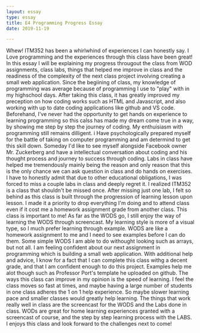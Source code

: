 ```yaml
---
layout: essay
type: essay
title: E4 Programming Progress Essay
date: 2019-11-19

---
```


  Whew! ITM352 has been a whirlwhind of experiences I can honestly say.  I Love programming and the experiences through this class have been great!  In this essay I will be explaining my progress througout the class from WOD assignments, class labs, things that helped me improve in class and the readiness of the complexity of the next class project involving creating a small web application.
  Since the begiining of class, my knowledge of programming was average because of programming I use to "play" with in my highschool days.  After taking this class, it has greatly improved my preception on how coding works such as HTML and Javascript, and also working with up to date coding applications like github and VS code.  Beforehand, I've never had the opportunity to get hands on experience to learning programming so this calss has made my dream come true in a way, by showing me step by step the journey of coding.
  My enthuisiasm with programming still remains dilligent.  i Have psychologically prepared myself for the battle of taking on computer programming and am determind to get this skill down.  Someday I'd like to see myself alongside Facebook owner Mr. Zuckerberg and have a intellectual conversation about coding and his thought process and journey to success through coding.
  Labs in class have helped me tremendously mainly being the reason and only reason that this is the only chance we can ask question in class and do hands on exercises.  I have to honestly admit that due to other educational obligations, I was forced to miss a couple labs in class and deeply regret it.  I realized ITM352 is a class that shouldn't be missed once.  After missing just one lab, I felt so behind as this class is built through the progression of learning lesson upon lesson.  I made it a priority to drop everything I'm doing and to attend class even if it cost me a homework assignment grade from another class.  This class is important to me!
  As far as the WODS go, I still enjoy the way of learning the WODS through screencast.  My learning style is more of a visual type, so I much prefer learning through example.  WODS are like a homework assignment to me and I need to see examples before I can do them.  Some simple WODS I am able to do withought looking such as arrays, but not all.
  I am feeling confident about our next assignment in programming which is building a small web application.  With additional help and advice, I know for a fact that I can complete this class withg a decent grade, and that I am confident enough to do this project.  Examples help me alot though such as Professor Port's template he uploaded on github.
  The ways this class can improve in my opinion is the speed of learning.  I feel the class moves so fast at times, and maybe having a large number of students in one class adheres the 1 on 1 help experience.  So maybe slower learning pace and smaller classes would greatly help learning.
  The things that work really well in class are the screencast for the WODS and the Labs done in class.  WODs are great for home learning experiences granted with a screencast of course, and the step by step learning process with the LABS.  
  I enjoys this class and look forward to the challenges next to come!
